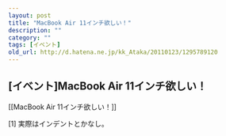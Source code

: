 ```yaml
---
layout: post
title: "MacBook Air 11インチ欲しい！"
description: ""
category: ""
tags: [イベント]
old_url: http://d.hatena.ne.jp/kk_Ataka/20110123/1295789120
---
```


\[イベント\]MacBook Air 11インチ欲しい！
----------------------------------------

\[\[MacBook Air 11インチ欲しい！\]\]

[1] 実際はインデントとかなし。
